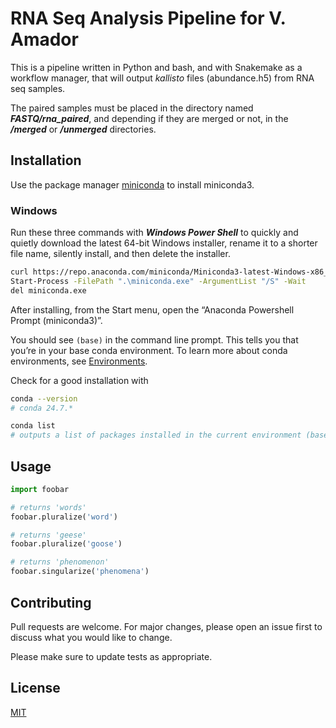 # RNA Seq Analysis Pipeline for V. Amador

This is a pipeline written in Python and bash, and with Snakemake as a workflow manager, that will output *kallisto* files (abundance.h5) from RNA seq samples.

The paired samples must be placed in the directory named ***FASTQ/rna_paired***, and depending if they are merged or not, in the ***/merged*** or ***/unmerged*** directories.

## Installation

Use the package manager [miniconda](https://docs.anaconda.com/miniconda/) to install miniconda3.

### Windows
Run these three commands with ***Windows Power Shell*** to quickly and quietly download the latest 64-bit Windows installer, rename it to a shorter file name, silently install, and then delete the installer.
```bash
curl https://repo.anaconda.com/miniconda/Miniconda3-latest-Windows-x86_64.exe -o miniconda.exe
Start-Process -FilePath ".\miniconda.exe" -ArgumentList "/S" -Wait
del miniconda.exe
```
After installing, from the Start menu, open the “Anaconda Powershell Prompt (miniconda3)”.

You should see ```(base)``` in the command line prompt. This tells you that you’re in your base conda environment. To learn more about conda environments, see [Environments](https://docs.anaconda.com/working-with-conda/environments/).

Check for a good installation with 
```bash
conda --version
# conda 24.7.*

conda list
# outputs a list of packages installed in the current environment (base)
```

## Usage

```python
import foobar

# returns 'words'
foobar.pluralize('word')

# returns 'geese'
foobar.pluralize('goose')

# returns 'phenomenon'
foobar.singularize('phenomena')
```

## Contributing

Pull requests are welcome. For major changes, please open an issue first
to discuss what you would like to change.

Please make sure to update tests as appropriate.

## License

[MIT](https://choosealicense.com/licenses/mit/)
